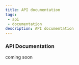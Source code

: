 ```yaml
---
title: API documentation
tags: 
 - api
 - documentation
description: API documentation
---
```


### API Documentation 

coming soon